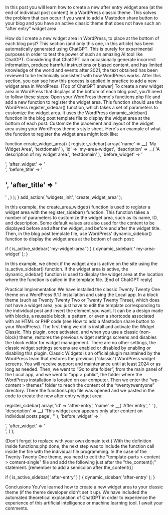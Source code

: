 In this post you will learn how to create a new after entry widget area (at the end of individual post content) in a WordPress classic theme.
This solves the problem that can occur if you want to add a Mastodon share button to your blog and you have an active classic theme that does not have such an “after entry” widget area.
 
How do I create a new widget area in WordPress, to place at the bottom of each blog post?
This section (and only this one, in this article) has been automatically generated using ChatGPT. This is purely for experimental purposes in order to test the power of such an amazing AI tool like ChatGPT. Considering that ChatGPT can occasionally generate incorrect information, produce harmful instructions or biased content, and has limited knowledge of the world and events after 2021, the text obtained has been reviewed to be technically consistent with how WordPress works. After this section, you can see how this process is applied in practice to add a new widget area in WordPress.
[Top of ChatGPT answer]
To create a new widget area in WordPress that displays at the bottom of each blog post, you'll need to follow these steps:
Open your WordPress theme's functions.php file and add a new function to register the widget area. This function should use the WordPress register_sidebar() function, which takes a set of parameters to customize the widget area.
It uses the WordPress dynamic_sidebar() function in the blog post template file to display the widget area at the bottom of each post.
Customize the placement and layout of the widget area using your WordPress theme's style sheet.
Here's an example of what the function to register the widget area might look like:
 
function create_widget_area() {
  register_sidebar( array(
    'name' => __( 'My Widget Area', 'textdomain' ),
    'id' => 'my-area-widget',
    'description' => __( 'A description of my widget area.', 'textdomain' ),
    'before_widget' => '<section id="%1$s" class=" widget %2$s">',
    'after_widget' => '</section>',
    'before_title' => '<h2 class="widget-title">',
    'after_title' => '</h2>' ,
  ) );
}
add_action( 'widgets_init', 'create_widget_area' );
 
In this example, the create_area_widget() function is used to register a widget area with the register_sidebar() function. This function takes a number of parameters to customize the widget area, such as its name, ID, and description. Some default values ​​are also used for the content to be displayed before and after the widget, and before and after the widget title.
Then, in the blog post template file, use WordPress' dynamic_sidebar() function to display the widget area at the bottom of each post:
 
if ( is_active_sidebar( 'my-widget-area' ) ) {
  dynamic_sidebar( ' my-area-widget' );
}
 
In this example, we check if the widget area is active on the site using the is_active_sidebar() function. If the widget area is active, the dynamic_sidebar() function is used to display the widget area at the location where the function is called in the template file.
[End of ChatGPT reply]
 
Practical Implementation
We have installed the classic Twenty Twenty One theme on a WordPress 6.1.1 installation and using the Local app.
In a block theme (such as Twenty Twenty Two or Twenty Twenty Three), which does not have a widget area, you just have to edit the template corresponding to the individual post and insert the element you want. It can be a design made with blocks, a reusable block, a pattern, or even a shortcode associated with an HTML or PHP code (see How to add a Mastodon share button to your WordPress).
The first thing we did is install and activate the Widget Classic. This plugin, once activated, and when you use a classic (non-block) theme, restores the previous widget settings screens and disables the block editor for widget management. There are no other settings, the classic widget settings screens are enabled or disabled by enabling or disabling this plugin. Classic Widgets is an official plugin maintained by the WordPress team that restores the previous ("classic") WordPress widget screens. You will receive support and maintenance until at least 2024 or as long as needed.
Then, we went to “Go to site folder”, from the main panel of the Local app, and we went to “app > public”, the folder where the WordPress installation is located on our computer.
Then we enter the “wp-content > themes” folder to reach the content of the “twentytwentyone” directory. There the functions.php file was opened and we pasted in the code to create the new after entry widget area:
 
register_sidebar( array(
	'id' => 'after-entry',
	'name' => __( 'After entry', ' <textdomain>' ),
	'description' => __( 'This widget area appears only after content on individual posts page', '<textdomain>' ),
	'before_widget' => '<div id=" %1$s" class="widget-container %2$s">',
    'after_widget' => '</div>',
) );
 
(Don't forget to replace <textdomain> with your own domain text.)
With the definition inside functions.php done, the next step was to include the function call inside the file with the individual file programming. In the case of the Twenty-Twenty One theme, you need to edit the "template-parts > content > content-single" file and add the following just after the "the_content();" statement. [remember to add a semicolon after the_content()]
 
if ( is_active_sidebar( 'after-entry' ) ) {
  dynamic_sidebar( 'after-entry' );
}
 
Conclusions
You've learned how to create a new widget area to your classic theme (if the theme developer didn't set it up).
We have included the automated theoretical explanation of ChatGPT in order to experience the experience of this artificial intelligence or machine learning tool.
I await your comments.

